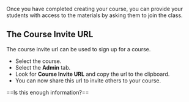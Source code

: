 Once you have completed creating your course, you can provide your students with access to the materials by asking them to join the class.

## The Course Invite URL
The course invite url can be used to sign up for a course.

- Select the course.
- Select the **Admin** tab. 
- Look for **Course Invite URL** and copy the url to the clipboard.
- You can now share this url to invite others to your course.

==Is this enough information?==